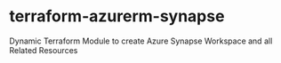 # terraform-azurerm-synapse
Dynamic Terraform Module to create Azure Synapse Workspace and all Related Resources
